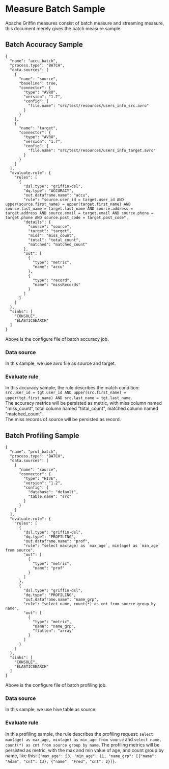<!--
Licensed to the Apache Software Foundation (ASF) under one
or more contributor license agreements.  See the NOTICE file
distributed with this work for additional information
regarding copyright ownership.  The ASF licenses this file
to you under the Apache License, Version 2.0 (the
"License"); you may not use this file except in compliance
with the License.  You may obtain a copy of the License at

  http://www.apache.org/licenses/LICENSE-2.0

Unless required by applicable law or agreed to in writing,
software distributed under the License is distributed on an
"AS IS" BASIS, WITHOUT WARRANTIES OR CONDITIONS OF ANY
KIND, either express or implied.  See the License for the
specific language governing permissions and limitations
under the License.
-->

# Measure Batch Sample
Apache Griffin measures consist of batch measure and streaming measure, this document merely gives the batch measure sample.

## Batch Accuracy Sample
```
{
  "name": "accu_batch",
  "process.type": "BATCH",
  "data.sources": [
    {
      "name": "source",
      "baseline": true,
      "connector": {
        "type": "AVRO",
        "version": "1.7",
        "config": {
          "file.name": "src/test/resources/users_info_src.avro"
        }
      }
    },
    {
      "name": "target",
      "connector": {
        "type": "AVRO",
        "version": "1.7",
        "config": {
          "file.name": "src/test/resources/users_info_target.avro"
        }
      }
    }
  ],
  "evaluate.rule": {
    "rules": [
      {
        "dsl.type": "griffin-dsl",
        "dq.type": "ACCURACY",
        "out.dataframe.name": "accu",
        "rule": "source.user_id = target.user_id AND upper(source.first_name) = upper(target.first_name) AND source.last_name = target.last_name AND source.address = target.address AND source.email = target.email AND source.phone = target.phone AND source.post_code = target.post_code",
        "details": {
          "source": "source",
          "target": "target",
          "miss": "miss_count",
          "total": "total_count",
          "matched": "matched_count"
        },
        "out": [
          {
            "type": "metric",
            "name": "accu"
          },
          {
            "type": "record",
            "name": "missRecords"
          }
        ]
      }
    ]
  },
  "sinks": [
    "CONSOLE",
    "ELASTICSEARCH"
  ]
}
```
Above is the configure file of batch accuracy job.  

### Data source
In this sample, we use avro file as source and target.  

### Evaluate rule
In this accuracy sample, the rule describes the match condition: `src.user_id = tgt.user_id AND upper(src.first_name) = upper(tgt.first_name) AND src.last_name = tgt.last_name`.  
The accuracy metrics will be persisted as metric, with miss column named "miss_count", total column named "total_count", matched column named "matched_count".  
The miss records of source will be persisted as record.  

## Batch Profiling Sample
```
{
  "name": "prof_batch",
  "process.type": "BATCH",
  "data.sources": [
    {
      "name": "source",
      "connector": {
        "type": "HIVE",
        "version": "1.2",
        "config": {
          "database": "default",
          "table.name": "src"
        }
      }
    }
  ],
  "evaluate.rule": {
    "rules": [
      {
        "dsl.type": "griffin-dsl",
        "dq.type": "PROFILING",
        "out.dataframe.name": "prof",
        "rule": "select max(age) as `max_age`, min(age) as `min_age` from source",
        "out": [
          {
            "type": "metric",
            "name": "prof"
          }
        ]
      },
      {
        "dsl.type": "griffin-dsl",
        "dq.type": "PROFILING",
        "out.dataframe.name": "name_grp",
        "rule": "select name, count(*) as cnt from source group by name",
        "out": [
          {
            "type": "metric",
            "name": "name_grp",
            "flatten": "array"
          }
        ]
      }
    ]
  },
  "sinks": [
    "CONSOLE",
    "ELASTICSEARCH"
  ]
}
```
Above is the configure file of batch profiling job.  

### Data source
In this sample, we use hive table as source.  

### Evaluate rule
In this profiling sample, the rule describes the profiling request: `select max(age) as max_age, min(age) as min_age from source` and `select name, count(*) as cnt from source group by name`.
The profiling metrics will be persisted as metric, with the max and min value of age, and count group by name, like this: `{"max_age": 53, "min_age": 11, "name_grp": [{"name": "Adam", "cnt": 13}, {"name": "Fred", "cnt": 2}]}`.
